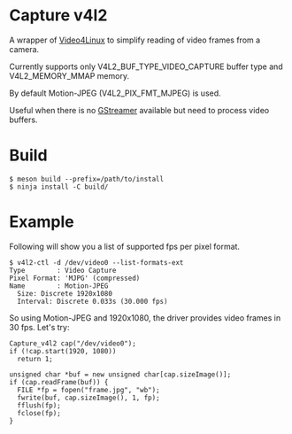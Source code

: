 # Capture v4l2

A wrapper of [Video4Linux](https://en.wikipedia.org/wiki/Video4Linux) to simplify reading of video frames from a camera.

Currently supports only V4L2_BUF_TYPE_VIDEO_CAPTURE buffer type and V4L2_MEMORY_MMAP memory.

By default Motion-JPEG (V4L2_PIX_FMT_MJPEG) is used.

Useful when there is no [GStreamer](https://gstreamer.freedesktop.org/) available but need to process video buffers.

# Build
  
    $ meson build --prefix=/path/to/install
    $ ninja install -C build/
   
# Example

Following will show you a list of supported fps per pixel format.

    $ v4l2-ctl -d /dev/video0 --list-formats-ext
    Type        : Video Capture
    Pixel Format: 'MJPG' (compressed)
    Name        : Motion-JPEG
      Size: Discrete 1920x1080
      Interval: Discrete 0.033s (30.000 fps)

So using Motion-JPEG and 1920x1080, the driver provides video frames in 30 fps. Let's try:

    Capture_v4l2 cap("/dev/video0");
    if (!cap.start(1920, 1080))       
      return 1;
    
    unsigned char *buf = new unsigned char[cap.sizeImage()];
    if (cap.readFrame(buf)) {
      FILE *fp = fopen("frame.jpg", "wb");
      fwrite(buf, cap.sizeImage(), 1, fp);
      fflush(fp);
      fclose(fp);
    }

